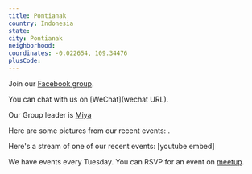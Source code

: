 ```yaml
---
title: Pontianak
country: Indonesia
state: 
city: Pontianak
neighborhood: 
coordinates: -0.022654, 109.34476
plusCode:
---
```

Join our [Facebook group](https://www.facebook.com/groups/free.code.camp.pontianak).

You can chat with us on [WeChat](wechat URL).

Our Group leader is [Miya](freecodecamp.org/miya)

Here are some pictures from our recent events:
![]().

Here's a stream of one of our recent events:
[youtube embed]

We have events every Tuesday. You can RSVP for an event on [meetup](meetupurl).
